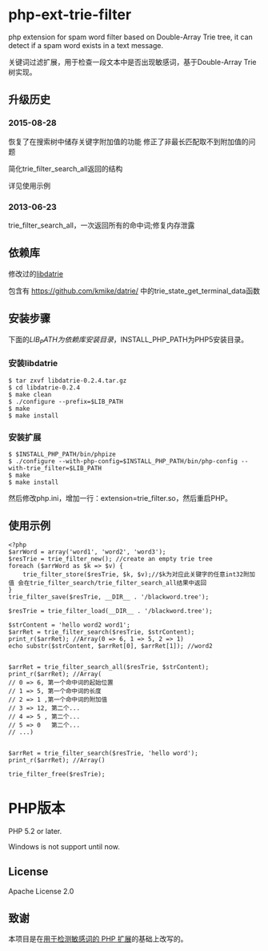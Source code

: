 php-ext-trie-filter
===================

php extension for spam word filter based on Double-Array Trie tree, it can detect if a spam word exists in a text message.

关键词过滤扩展，用于检查一段文本中是否出现敏感词，基于Double-Array Trie 树实现。

## 升级历史

### 2015-08-28

恢复了在搜索树中储存关键字附加值的功能 修正了非最长匹配取不到附加值的问题

简化trie_filter_search_all返回的结构

详见使用示例

### 2013-06-23
trie_filter_search_all，一次返回所有的命中词;修复内存泄露

## 依赖库

修改过的[libdatrie](https://github.com/zeg/libdatrie-z)

包含有 https://github.com/kmike/datrie/ 中的trie_state_get_terminal_data函数

## 安装步骤

下面的$LIB_PATH为依赖库安装目录，$INSTALL_PHP_PATH为PHP5安装目录。

### 安装libdatrie
    $ tar zxvf libdatrie-0.2.4.tar.gz
    $ cd libdatrie-0.2.4
    $ make clean
    $ ./configure --prefix=$LIB_PATH
    $ make
    $ make install

### 安装扩展   
    $ $INSTALL_PHP_PATH/bin/phpize
    $ ./configure --with-php-config=$INSTALL_PHP_PATH/bin/php-config --with-trie_filter=$LIB_PATH
    $ make
    $ make install

然后修改php.ini，增加一行：extension=trie_filter.so，然后重启PHP。

## 使用示例
	<?php
	$arrWord = array('word1', 'word2', 'word3');
	$resTrie = trie_filter_new(); //create an empty trie tree
	foreach ($arrWord as $k => $v) {
    	trie_filter_store($resTrie, $k, $v);//$k为对应此关键字的任意int32附加值 会在trie_filter_search/trie_filter_search_all结果中返回
	}
	trie_filter_save($resTrie, __DIR__ . '/blackword.tree');

	$resTrie = trie_filter_load(__DIR__ . '/blackword.tree');

	$strContent = 'hello word2 word1';
	$arrRet = trie_filter_search($resTrie, $strContent);
	print_r($arrRet); //Array(0 => 6, 1 => 5, 2 => 1)
	echo substr($strContent, $arrRet[0], $arrRet[1]); //word2
	
	
	$arrRet = trie_filter_search_all($resTrie, $strContent);
	print_r($arrRet); //Array(
	// 0 => 6, 第一个命中词的起始位置
	// 1 => 5, 第一个命中词的长度
	// 2 => 1 ,第一个命中词的附加值
	// 3 => 12, 第二个...
	// 4 => 5 , 第二个...
	// 5 => 0   第二个...
	// ...)
	

	$arrRet = trie_filter_search($resTrie, 'hello word');
	print_r($arrRet); //Array()

	trie_filter_free($resTrie);

# PHP版本

PHP 5.2 or later.

Windows is not support until now.

## License

Apache License 2.0

## 致谢

本项目是在[用于检测敏感词的 PHP 扩展](http://blog.anbutu.com/php/php-ext-trie-filter)的基础上改写的。

